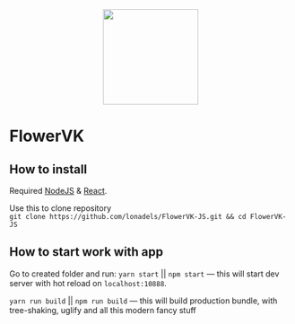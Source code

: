 <div align="center">
    <img width="170" height="170" src="https://sun9-71.userapi.com/c845324/v845324425/6435a/aLYBcFDJqiA.jpg">
</div>

# FlowerVK

## How to install
Required [NodeJS](https://nodejs.org) & [React](https://reactjs.org).

Use this to clone repository<br>
``git clone https://github.com/lonadels/FlowerVK-JS.git && cd FlowerVK-JS``

## How to start work with app

Go to created folder and run:
`yarn start` || `npm start` — this will start dev server with hot reload on `localhost:10888`.

`yarn run build` || `npm run build` — this will build production bundle, with tree-shaking, uglify and all this modern fancy stuff
